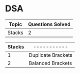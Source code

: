 # DSA
| Topic      | Questions Solved |
| ----------- | ----------- |
| Stacks      | 2       |


| Stacks      | ----------- |
| ----------- | ----------- |
| 1      | Duplicate Brackets |
| 2      | Balanced Brackets |
